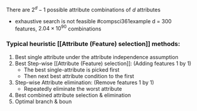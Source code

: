 There are $2^d -1$ possible attribute combinations of $d$ attributes
- exhaustive search is not feasible #compsci361example d = 300 features, $2.04 \times 10^{90}$ combinations 
### Typical heuristic [[Attribute (Feature) selection]] methods:
1. Best single attribute under the attribute independence assumption
2. Best Step-wise [[Attribute (Feature) selection]]: (Adding features 1 by 1)
	- The best single-attribute is picked first
	- Then next best attribute condition to the first
3. Step-wise Attribute elimination: (Remove features 1 by 1)
	 - Repeatedly eliminate the worst attribute
4. Best combined attribute selection & elimination
5. Optimal branch & boun